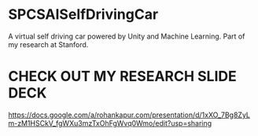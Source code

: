 # SPCSAISelfDrivingCar
A virtual self driving car powered by Unity and Machine Learning. Part of my research at Stanford.
# **CHECK OUT MY RESEARCH SLIDE DECK**
https://docs.google.com/a/rohankapur.com/presentation/d/1xXO_7Bg8ZyLm-zM1HSCkV_fgWXu3mzTxOhFgWvq0Wmo/edit?usp=sharing
